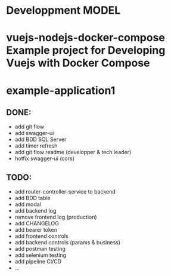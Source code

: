 # Developpment MODEL
# vuejs-nodejs-docker-compose Example project for Developing Vuejs with Docker Compose 
# example-application1

## DONE:
* add git flow
* add swagger-ui
* add BDD SQL Server
* add timer refresh
* add git flow readme (developper & tech leader)
* hotfix swagger-ui  (cors)

## TODO:
* add router-controller-service to backend
* add BDD table
* add modal
* add backend log
* remove frontend log (production)
* add CHANGELOG
* add bearer token
* add frontend controls
* add backend controls (params & business)
* add postman testing
* add selenium testing
* add pipeline CI/CD
* ...

